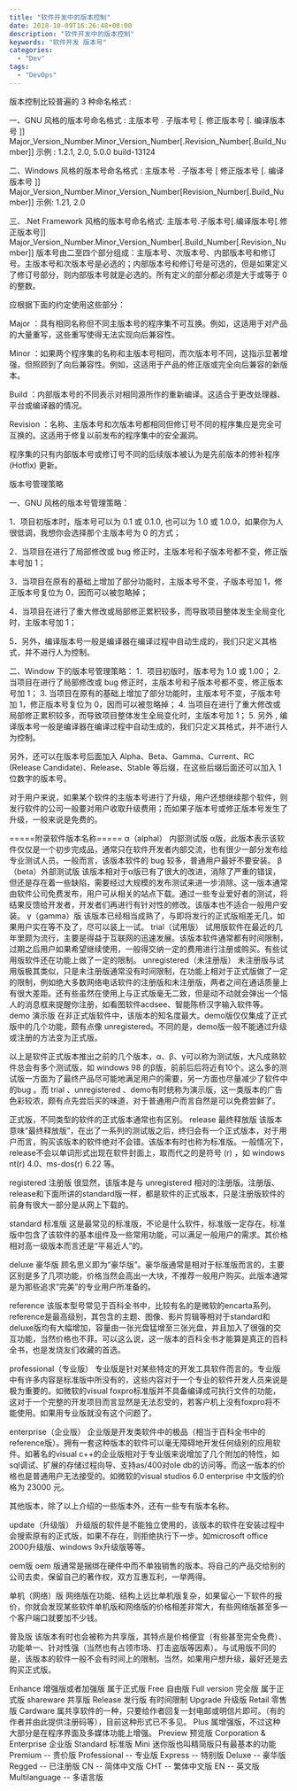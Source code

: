 ```yaml
---
title: "软件开发中的版本控制"
date: 2018-10-09T16:26:48+08:00
description: "软件开发中的版本控制"
keywords: "软件开发 版本号"
categories:
  - "Dev"
tags:
  - "DevOps"
---
```



版本控制比较普遍的 3 种命名格式 :

 一、GNU 风格的版本号命名格式 : 主版本号 . 子版本号 [. 修正版本号 [. 编译版本号 ]] Major_Version_Number.Minor_Version_Number[.Revision_Number[.Build_Number]] 示例 : 1.2.1, 2.0, 5.0.0 build-13124

二、Windows 风格的版本号命名格式 : 主版本号 . 子版本号 [ 修正版本号 [. 编译版本号 ]] Major_Version_Number.Minor_Version_Number[Revision_Number[.Build_Number]] 示例: 1.21, 2.0

三、.Net Framework 风格的版本号命名格式: 主版本号.子版本号[.编译版本号[.修正版本号]] Major_Version_Number.Minor_Version_Number[.Build_Number[.Revision_Number]] 版本号由二至四个部分组成：主版本号、次版本号、内部版本号和修订号。主版本号和次版本号是必选的；内部版本号和修订号是可选的，但是如果定义了修订号部分，则内部版本号就是必选的。所有定义的部分都必须是大于或等于 0 的整数。

 应根据下面的约定使用这些部分：

Major ：具有相同名称但不同主版本号的程序集不可互换。例如，这适用于对产品的大量重写，这些重写使得无法实现向后兼容性。

Minor ：如果两个程序集的名称和主版本号相同，而次版本号不同，这指示显著增强，但照顾到了向后兼容性。例如，这适用于产品的修正版或完全向后兼容的新版本。

Build ：内部版本号的不同表示对相同源所作的重新编译。这适合于更改处理器、平台或编译器的情况。

Revision ：名称、主版本号和次版本号都相同但修订号不同的程序集应是完全可互换的。这适用于修复以前发布的程序集中的安全漏洞。

程序集的只有内部版本号或修订号不同的后续版本被认为是先前版本的修补程序 (Hotfix) 更新。



版本号管理策略

一、GNU 风格的版本号管理策略：

1．项目初版本时，版本号可以为 0.1 或 0.1.0, 也可以为 1.0 或 1.0.0，如果你为人很低调，我想你会选择那个主版本号为 0 的方式；

2．当项目在进行了局部修改或 bug 修正时，主版本号和子版本号都不变，修正版本号加 1；

3．当项目在原有的基础上增加了部分功能时，主版本号不变，子版本号加 1，修正版本号复位为 0，因而可以被忽略掉；

4．当项目在进行了重大修改或局部修正累积较多，而导致项目整体发生全局变化时，主版本号加 1；

5．另外，编译版本号一般是编译器在编译过程中自动生成的，我们只定义其格式，并不进行人为控制。

二、Window 下的版本号管理策略：
1．项目初版时，版本号为 1.0 或 1.00；
2. 当项目在进行了局部修改或 bug 修正时，主版本号和子版本号都不变，修正版本号加 1；
3. 当项目在原有的基础上增加了部分功能时，主版本号不变，子版本号加 1，修正版本号复位为 0，因而可以被忽略掉；
4. 当项目在进行了重大修改或局部修正累积较多，而导致项目整体发生全局变化时，主版本号加 1；
5. 另外 , 编译版本号一般是编译器在编译过程中自动生成的，我们只定义其格式，并不进行人为控制。

另外，还可以在版本号后面加入 Alpha、Beta、Gamma、Current、RC (Release Candidate)、Release、Stable 等后缀，在这些后缀后面还可以加入 1 位数字的版本号。

对于用户来说，如果某个软件的主版本号进行了升级，用户还想继续那个软件，则发行软件的公司一般要对用户收取升级费用；而如果子版本号或修正版本号发生了升级，一般来说是免费的。

=====附录软件版本名称=====
α（alphal） 内部测试版
α版，此版本表示该软件仅仅是一个初步完成品，通常只在软件开发者内部交流，也有很少一部分发布给专业测试人员。一般而言，该版本软件的 bug 较多，普通用户最好不要安装。
β（beta）外部测试版
该版本相对于α版已有了很大的改进，消除了严重的错误，但还是存在着一些缺陷，需要经过大规模的发布测试来进一步消除。这一版本通常由软件公司免费发布，用户可从相关的站点下载。通过一些专业爱好者的测试，将结果反馈给开发者，开发者们再进行有针对性的修改。该版本也不适合一般用户安装。
γ（gamma）版
该版本已经相当成熟了，与即将发行的正式版相差无几，如果用户实在等不及了，尽可以装上一试。
trial（试用版）
试用版软件在最近的几年里颇为流行，主要是得益于互联网的迅速发展。该版本软件通常都有时间限制，过期之后用户如果希望继续使用，一般得交纳一定的费用进行注册或购买。有些试用版软件还在功能上做了一定的限制。
unregistered（未注册版）
未注册版与试用版极其类似，只是未注册版通常没有时间限制，在功能上相对于正式版做了一定的限制，例如绝大多数网络电话软件的注册版和未注册版，两者之间在通话质量上有很大差距。还有些虽然在使用上与正式版毫无二致，但是动不动就会弹出一个恼人的消息框来提醒你注册，如看图软件acdsee、智能陈桥汉字输入软件等。
demo 演示版
在非正式版软件中，该版本的知名度最大。demo版仅仅集成了正式版中的几个功能，颇有点像 unregistered。不同的是，demo版一般不能通过升级或注册的方法变为正式版。

以上是软件正式版本推出之前的几个版本，α、β、γ可以称为测试版，大凡成熟软件总会有多个测试版，如 windows 98 的β版，前前后后将近有10个。这么多的测试版一方面为了最终产品尽可能地满足用户的需要，另一方面也尽量减少了软件中的bug 。而 trial 、unregistered 、demo有时统称为演示版，这一类版本的广告色彩较浓，颇有点先尝后买的味道，对于普通用户而言自然是可以免费尝鲜了。

正式版，不同类型的软件的正式版本通常也有区别。
release 最终释放版
该版本意味“最终释放版”，在出了一系列的测试版之后，终归会有一个正式版本，对于用户而言，购买该版本的软件绝对不会错。该版本有时也称为标准版。一般情况下，release不会以单词形式出现在软件封面上，取而代之的是符号 (r) ，如 windows nt(r) 4.0、ms-dos(r) 6.22 等。

registered 注册版
很显然，该版本是与 unregistered 相对的注册版。注册版、release和下面所讲的standard版一样，都是软件的正式版本，只是注册版软件的前身有很大一部分是从网上下载的。

standard 标准版
这是最常见的标准版，不论是什么软件，标准版一定存在。标准版中包含了该软件的基本组件及一些常用功能，可以满足一般用户的需求。其价格相对高一级版本而言还是“平易近人”的。

deluxe 豪华版
顾名思义即为“豪华版”。豪华版通常是相对于标准版而言的，主要区别是多了几项功能，价格当然会高出一大块，不推荐一般用户购买。此版本通常是为那些追求“完美”的专业用户所准备的。

reference
该版本型号常见于百科全书中，比较有名的是微软的encarta系列。 reference是最高级别，其包含的主题、图像、影片剪辑等相对于standard和deluxe版均有大幅增加，容量由一张光盘猛增至三张光盘，并且加入了很强的交互功能，当然价格也不菲。可以这么说，这一版本的百科全书才能算是真正的百科全书，也是发烧友们收藏的首选。

professional（专业版）
专业版是针对某些特定的开发工具软件而言的。专业版中有许多内容是标准版中所没有的，这些内容对于一个专业的软件开发人员来说是极为重要的。如微软的visual foxpro标准版并不具备编译成可执行文件的功能，这对于一个完整的开发项目而言显然是无法忍受的，若客户机上没有foxpro将不能使用。如果用专业版就没有这个问题了。

enterprise（企业版）
企业版是开发类软件中的极品（相当于百科全书中的reference版）。拥有一套这种版本的软件可以毫无障碍地开发任何级别的应用软件。如著名的visual c++的企业版相对于专业版来说增加了几个附加的特性，如sql调试、扩展的存储过程向导、支持as/400对ole db的访问等。而这一版本的价格也是普通用户无法接受的。如微软的visual studios 6.0 enterprise 中文版的价格为 23000 元。

其他版本，除了以上介绍的一些版本外，还有一些专有版本名称。

update（升级版）
升级版的软件是不能独立使用的，该版本的软件在安装过程中会搜索原有的正式版，如果不存在，则拒绝执行下一步。如microsoft office 2000升级版、windows 9x升级版等等。

oem版
oem 版通常是捆绑在硬件中而不单独销售的版本。将自己的产品交给别的公司去卖，保留自己的著作权，双方互惠互利，一举两得。

单机（网络）版
网络版在功能、结构上远比单机版复杂，如果留心一下软件的报价，你就会发现某些软件单机版和网络版的价格相差非常大，有些网络版甚至多一个客户端口就要加不少钱。

普及版
该版本有时也会被称为共享版，其特点是价格便宜（有些甚至完全免费）、功能单一、针对性强（当然也有占领市场、打击盗版等因素）。与试用版不同的是，该版本的软件一般不会有时间上的限制。当然，如果用户想升级，最好还是去购买正式版。

Enhance 增强版或者加强版 属于正式版
Free 自由版
Full version 完全版 属于正式版
shareware 共享版
Release 发行版 有时间限制
Upgrade 升级版
Retail 零售版
Cardware 属共享软件的一种，只要给作者回复一封电邮或明信片即可。（有的作者并由此提供注册码等），目前这种形式已不多见。
Plus 属增强版，不过这种大部分是在程序界面及多媒体功能上增强。
Preview 预览版
Corporation & Enterprise 企业版
Standard 标准版
Mini 迷你版也叫精简版只有最基本的功能
Premium -- 贵价版
Professional -- 专业版
Express -- 特别版
Deluxe -- 豪华版
Regged -- 已注册版
CN -- 简体中文版
CHT -- 繁体中文版
EN -- 英文版
Multilanguage -- 多语言版
